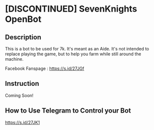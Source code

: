 # [DISCONTINUED] SevenKnights OpenBot
## Description
This is a bot to be used for 7k. It's meant as an Aide. It's not intended to replace playing the game, but to help you farm while still around the machine.

Facebook Fanspage : https://s.id/27JGf


## Instruction 
Coming Soon!

## How to Use Telegram to Control your Bot
 https://s.id/27JK1
